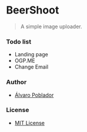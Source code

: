 # BeerShoot
> A simple image uploader.

### Todo list

- Landing page
- OGP.ME
- Change Email

### Author

- [Álvaro Poblador](https://github.com/newalvaro9/)

### License
- [MIT License](./LICENSE.MD)